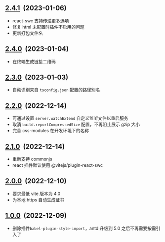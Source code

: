 ## [2.4.1](https://github.com/geekact/vite-react/compare/v2.4.0...v2.4.1)&nbsp;&nbsp;(2023-01-06)

- react-swc 支持传递更多选项
- 修复 html 未配置时插件不启用的问题
- 更新打包文件名

## [2.4.0](https://github.com/geekact/vite-react/compare/v2.3.0...v2.4.0)&nbsp;&nbsp;(2023-01-04)

- 在终端生成链接二维码

## [2.3.0](https://github.com/geekact/vite-react/compare/v2.2.0...v2.3.0)&nbsp;&nbsp;(2023-01-03)

- 自动识别来自 `tsconfig.json` 配置的路径别名

## [2.2.0](https://github.com/geekact/vite-react/compare/v2.1.0...v2.2.0)&nbsp;&nbsp;(2022-12-14)

- 可通过设置 `server.watchExtend` 自定义监听文件以重启服务
- 取消 `build.reportCompressedSize` 配置，不再阻止展示 gzip 大小
- 完善 css-modules 在开发环境下的名称

## [2.1.0](https://github.com/geekact/vite-react/compare/v2.0.0...v2.1.0)&nbsp;&nbsp;(2022-12-14)

- 重新支持 commonjs
- react 插件默认使用 @vitejs/plugin-react-swc

## [2.0.0](https://github.com/geekact/vite-react/compare/v1.0.0...v2.0.0)&nbsp;&nbsp;(2022-12-10)

- 要求最低 vite 版本为 4.0
- 为本地 https 自动生成证书

## [1.0.0](https://github.com/geekact/vite-react/compare)&nbsp;&nbsp;(2022-12-09)

- 删除插件`babel-plugin-style-import`，antd 升级到 5.0 之后不再需要按需引入了
